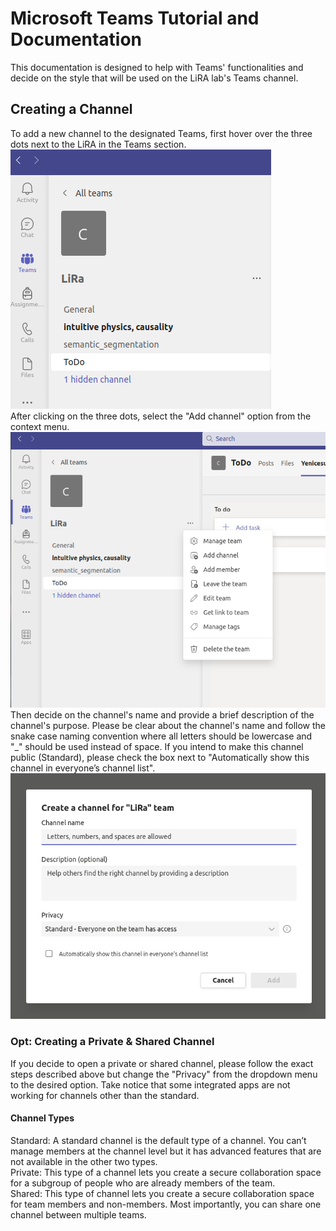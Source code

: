 # Microsoft Teams Tutorial and Documentation
This documentation is designed to help with Teams' functionalities and decide on the style that will be used on the LiRA lab's Teams channel.
## Creating a Channel
To add a new channel to the designated Teams, first hover over the three dots next to the LiRA in the Teams section.<br />
![Screenshot](teams_dot.png) <br />
After clicking on the three dots, select the "Add channel" option from the context menu.<br />
![Screenshot](teams_add_channel.png) <br />
Then decide on the channel's name and provide a brief description of the channel's purpose. Please be clear about the channel's name and follow the snake case naming convention where all letters should be lowercase and "_" should be used instead of space. If you intend to make this channel public (Standard), please check the box next to "Automatically show this channel in everyone’s channel list".<br />
![Screenshot](teams_create.png) <br />
### Opt: Creating a Private & Shared Channel
If you decide to open a private or shared channel, please follow the exact steps described above but change the "Privacy" from the dropdown menu to the desired option. Take notice that some integrated apps are not working for channels other than the standard. <br />
#### Channel Types
Standard: A standard channel is the default type of a channel. You can’t manage members at the channel level but it has advanced features that are not available in the other two types.<br />
Private: This type of a channel lets you create a secure collaboration space for a subgroup of people who are already members of the team.<br />
Shared: This type of channel lets you create a secure collaboration space for team members and non-members. Most importantly, you can share one channel between multiple teams.<br />
